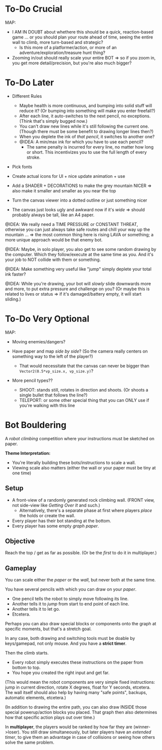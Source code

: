 # To-Do Crucial

MAP:
* I AM IN DOUBT about whethere this should be a quick, reaction-based game ... or you should plan your route ahead of time, seeing the entire wall to climb, more turn-based and strategic?
  * Is this more of a platformer/action, or more of an adventure/exploration/treasure hunt thing?
* Zooming in/out should really scale your entire BOT => so if you zoom in, you get more detail/precision, but you're also much bigger?

# To-Do Later

* Different Rules
  * Maybe health is more continuous, and bumping into solid stuff will reduce it? (Or bumping into something will make you enter freefall?)
  * After each line, it auto-switches to the next pencil, no exceptions. (Think that's simply bugged now.)
  * You can't draw new lines while it's still following the current one. (Though there must be some benefit to drawing longer lines then?)
  * When you deplete the ink of _that pencil_, it switches to another one?
  * @IDEA: A min/max ink for which you have to use each pencil?
    * The same penalty is incurred for every line, no matter how long or short. This incentivizes you to use the full length of every stroke.

* Pick fonts
* Create actual icons for UI + nice update animation + use
* Add a SHADER + DECORATIONS to make the grey mountain NICER => also make it smaller and smaller as you near the top
* Turn the canvas viewer into a dotted outline or just something nicer
* The canvas just looks ugly and awkward now if it's _wide_ => should probably always be tall, like an A4 paper.


@IDEA: We really need a TIME PRESSURE or CONSTANT THREAT, otherwise you can just always take safe routes and chill your way up the mountain ... => the most common thing here is rising LAVA or something; a more unique approach would be that enemy bot.



@IDEA: Maybe, in solo player, you also get to see some random drawing by the computer. Which they follow/execute at the same time as you. And it's your job to NOT collide with them or something.

@IDEA: Make something very useful like "jump" simply deplete your total ink faster?

@IDEA: While you're drawing, your bot will _slowly_ slide downwards more and more, to put extra pressure and challenge on you? (Or maybe this is related to lives or status => if it's damaged/battery empty, it will start sliding.)

# To-Do Very Optional

MAP:
* Moving enemies/dangers?
* Have paper and map _side by side_? (So the camera really centers on something way to the left of the player?)
  * That would necessitate that the canvas can never be bigger than `Vector2(0.5*vp_size.x, vp_size.y)`?

* More pencil types??
  * SHOOT: stands still, rotates in direction and shoots. (Or shoots a single bullet that follows the line?)
  * TELEPORT: or some other special thing that you can ONLY use if you're walking with this line


# Bot Bouldering

A _robot climbing_ competition where your instructions must be sketched on paper.

**Theme Interpretation:**
* You're literally building these bots/instructions to scale a wall.
* Viewing scale also matters (either the wall or your paper must be tiny at one time)

## Setup

* A front-view of a randomly generated rock climbing wall. (FRONT view, not side-view like _Getting Over It_ and such.)
  * Alternatively, there's a separate phase at first where players _place_ the holds or create the wall.
* Every player has their bot standing at the bottom.
* Every player has some empty _graph paper_.

## Objective

Reach the top / get as far as possible. (Or be the _first_ to do it in multiplayer.)

## Gameplay

You can scale either the _paper_ or the _wall_, but never both at the same time.

You have several pencils with which you can draw on your _paper_.

* One pencil tells the robot to simply move following its line.
* Another tells it to _jump_ from start to end point of each line.
* Another tells it to let go.
* Etcetera.

Perhaps you can also draw special blocks or components onto the graph at specific moments, but that's a stretch goal. 

In any case, both drawing and switching tools must be doable by keys/gamepad, not only mouse. And you have a **strict timer**.

Then the climb starts.

* Every robot simply executes these instructions on the paper from bottom to top.
* You hope you created the right input and get far.

(This would mean the robot components are very simple fixed instructions: jump in current direction, rotate X degrees, float for Y seconds, etcetera. The wall itself should also help by having many "safe points", backups, automatic elements, etcetera.)

(In addition to drawing the entire path, you can also draw INSIDE those special powerup/action blocks you placed. That graph then also determines how that specific action plays out over time.)

In **multiplayer**, the players would be ranked by how far they are (winner->loser). You still draw simultaneously, but later players have an _extended timer_, to give them an advantage in case of collisions or seeing how others solve the same problem.